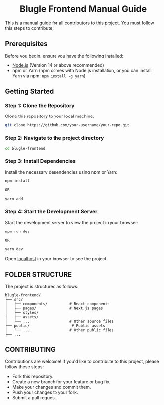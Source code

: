 <h1 align="center">Blugle Frontend Manual Guide</h1> 
This is a manual guide for all contributors to this project. You must follow this steps to contribute; 

## Prerequisites

Before you begin, ensure you have the following installed:

- [Node.js](https://nodejs.org/) (Version 14 or above recommended)
- npm or Yarn (npm comes with Node.js installation, or you can install Yarn via npm: `npm install -g yarn`)

## Getting Started

### Step 1: Clone the Repository

Clone this repository to your local machine:

```bash
git clone https://github.com/your-username/your-repo.git
```

### Step 2: Navigate to the project directory
```bash
cd blugle-frontend
```

### Step 3: Install Dependencies

Install the necessary dependencies using npm or Yarn:
```bash
npm install

OR

yarn add
```

### Step 4: Start the Development Server

Start the development server to view the project in your browser:
```bash
npm run dev

OR

yarn dev
```
Open [localhost](http://localhost:3000) in your browser to see the project.

## FOLDER STRUCTURE
The project is structured as follows:

```
blugle-frontend/
├── src/
│   ├── components/          # React components
│   ├── pages/               # Next.js pages
│   ├── styles/
|   ├── assets/
│   └── ...                  # Other source files
├── public/                   # Public assets
│   └── ...                  # Other public files
├── ...
```

## CONTRIBUTING
Contributions are welcome! If you'd like to contribute to this project, please follow these steps:

   - Fork this repository.
   - Create a new branch for your feature or bug fix.
   - Make your changes and commit them.
   - Push your changes to your fork.
   - Submit a pull request.
